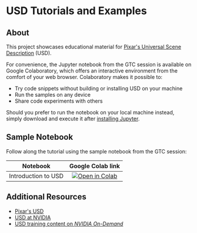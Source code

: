 # USD Tutorials and Examples

## About
This project showcases educational material for [Pixar's Universal Scene Description](https://graphics.pixar.com/usd/docs/index.html) (USD).

For convenience, the Jupyter notebook from the GTC session is available on Google Colaboratory, which offers an interactive environment from the comfort of your web browser.  Colaboratory makes it possible to:
 * Try code snippets without building or installing USD on your machine
 * Run the samples on any device
 * Share code experiments with others

Should you prefer to run the notebook on your local machine instead, simply download and execute it after [installing Jupyter](https://jupyter.org).

## Sample Notebook
Follow along the tutorial using the sample notebook from the GTC session:

|Notebook|Google Colab link|
|--------|:----------------:|
|Introduction to USD|[![Open in Colab](https://colab.research.google.com/assets/colab-badge.svg)](https://colab.research.google.com/github/NVIDIA-Omniverse/USD-Tutorials-And-Examples/blob/main/ColaboratoryNotebooks/usd_introduction.ipynb)|

## Additional Resources
 * [Pixar's USD](https://graphics.pixar.com/usd)
 * [USD at NVIDIA](https://usd.nvidia.com)
 * [USD training content on _NVIDIA On-Demand_](https://www.nvidia.com/en-us/on-demand/search/?facet.mimetype[]=event%20session&page=1&q=usd&sort=date)
